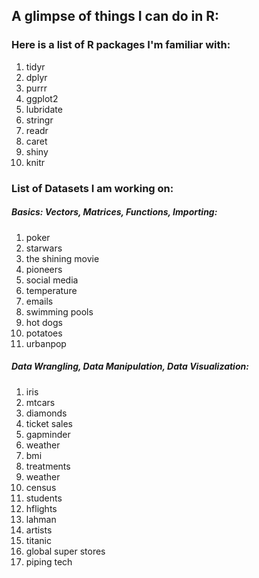 ## A glimpse of things I can do in R:








### Here is a list of R packages I'm familiar with:

1. tidyr
2. dplyr
3. purrr
4. ggplot2
5. lubridate
6. stringr
7. readr
8. caret
9. shiny
10. knitr


### List of Datasets I am working on:

##### Basics: Vectors, Matrices, Functions, Importing:

1. poker
2. starwars
3. the shining movie
4. pioneers
5. social media
6. temperature
7. emails
8. swimming pools
9. hot dogs
10. potatoes
11. urbanpop

##### Data Wrangling, Data Manipulation, Data Visualization:

1. iris
2. mtcars
3. diamonds
4. ticket sales
5. gapminder
6. weather
7. bmi
8. treatments
9. weather
10. census
11. students
12. hflights
13. lahman 
14. artists
15. titanic
16. global super stores
17. piping tech


